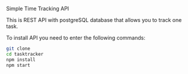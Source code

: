 Simple Time Tracking API

This is REST API with postgreSQL database that allows you to track one task.

To install API you need to enter the following commands: 

```bash
git clone 
cd tasktracker
npm install
npm start
```
